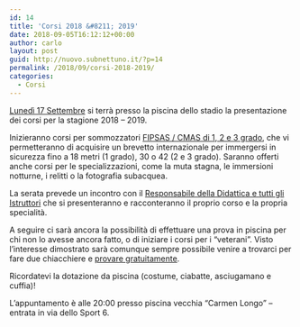 ```yaml
---
id: 14
title: 'Corsi 2018 &#8211; 2019'
date: 2018-09-05T16:12:12+00:00
author: carlo
layout: post
guid: http://nuovo.subnettuno.it/?p=14
permalink: /2018/09/corsi-2018-2019/
categories:
  - Corsi
---
```

[Lunedì 17 Settembre](https://www.facebook.com/events/314665579306466/) si terrà presso la piscina dello stadio la presentazione dei corsi per la stagione 2018 &#8211; 2019.

Inizieranno corsi per sommozzatori [FIPSAS / CMAS di 1, 2 e 3 grado](http://www.subnettuno.it/attivita-didattica/), che vi permetteranno di acquisire un brevetto internazionale per immergersi in sicurezza fino a 18 metri (1 grado), 30 o 42 (2 e 3 grado). Saranno offerti anche corsi per le specializzazioni, come la muta stagna, le immersioni notturne, i relitti o la fotografia subacquea.

La serata prevede un incontro con il [Responsabile della Didattica e tutti gli Istruttori](http://www.subnettuno.it/chi-siamo/) che si presenteranno e racconteranno il proprio corso e la propria specialità.

A seguire ci sarà ancora la possibilità di effettuare una prova in piscina per chi non lo avesse ancora fatto, o di iniziare i corsi per i &#8220;veterani&#8221;. Visto l&#8217;interesse dimostrato sarà comunque sempre possibile venire a trovarci per fare due chiacchiere e [provare gratuitamente](http://www.subnettuno.it/prove-gratuite-in-piscina/).

Ricordatevi la dotazione da piscina (costume, ciabatte, asciugamano e cuffia)!

L&#8217;appuntamento è alle 20:00 presso piscina vecchia &#8220;Carmen Longo&#8221; &#8211; entrata in via dello Sport 6.